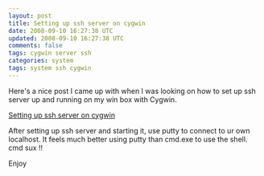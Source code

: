 ```yaml
---           
layout: post
title: Setting up ssh server on cygwin
date: 2008-09-10 16:27:38 UTC
updated: 2008-09-10 16:27:38 UTC
comments: false
tags: cygwin server ssh
categories: system
tags: system ssh cygwin
---
```

 
Here's a nice post I came up with when I was looking on how to set up ssh server up and running on my win box with 
Cygwin.


<a 
href="http://lifehacker.com/software/home-server/geek-to-live--set-up-a-personal-home-ssh-server-205090.php"> 
Setting up ssh server on cygwin</a>


After setting up ssh server and starting it, use putty to connect to ur own localhost. It feels much better using 
putty than cmd.exe to use the shell. cmd sux !!

Enjoy

